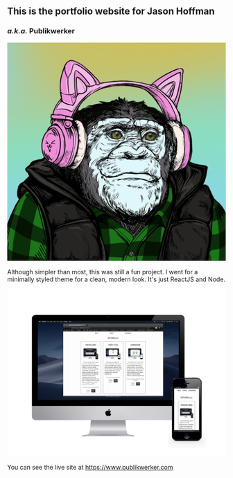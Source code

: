 ## This is the portfolio website for Jason Hoffman
### _a.k.a._ Publikwerker
![dapper head shot of Jason](https://github.com/publikwerker/jason-portfolio/blob/master/src/components/images/PSSkawai.png)


Although simpler than most, this was still a fun project. I went for a minimally styled theme for a clean, modern look.
It's just ReactJS and Node.

![mockup of website](https://github.com/publikwerker/jason-portfolio/blob/master/src/components/images/publikwerkerMock.jpg)

You can see the live site at https://www.publikwerker.com
